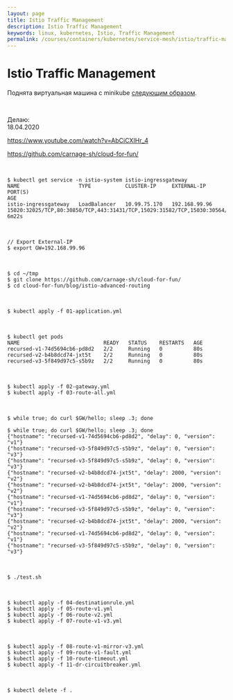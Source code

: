 ```yaml
---
layout: page
title: Istio Traffic Management
description: Istio Traffic Management
keywords: linux, kubernetes, Istio, Traffic Management
permalink: /courses/containers/kubernetes/service-mesh/istio/traffic-management/
---
```


# Istio Traffic Management

Поднята виртуальная машина с minikube <a href="/courses/containers/kubernetes/service-mesh/istio/minikube/setup/">следующим образом</a>.

<br/>

Делаю:  
18.04.2020

https://www.youtube.com/watch?v=AbCiCXIHr_4

https://github.com/carnage-sh/cloud-for-fun/

<br/>

```
$ kubectl get service -n istio-system istio-ingressgateway
NAME                   TYPE           CLUSTER-IP     EXTERNAL-IP     PORT(S)                                                                                                                                      AGE
istio-ingressgateway   LoadBalancer   10.99.75.170   192.168.99.96   15020:32025/TCP,80:30850/TCP,443:31431/TCP,15029:31582/TCP,15030:30564/TCP,15031:32189/TCP,15032:30099/TCP,31400:31070/TCP,15443:30732/TCP   6m22s
```

<br/>

    // Export External-IP
    $ export GW=192.168.99.96

<br/>

    $ cd ~/tmp
    $ git clone https://github.com/carnage-sh/cloud-for-fun/
    $ cd cloud-for-fun/blog/istio-advanced-routing

<br/>

    $ kubectl apply -f 01-application.yml

<br/>

    $ kubectl get pods
    NAME                           READY   STATUS    RESTARTS   AGE
    recursed-v1-74d5694cb6-pd8d2   2/2     Running   0          80s
    recursed-v2-b4b8dcd74-jxt5t    2/2     Running   0          80s
    recursed-v3-5f849d97c5-s5b9z   2/2     Running   0          80s

<br/>

    $ kubectl apply -f 02-gateway.yml
    $ kubectl apply -f 03-route-all.yml

<br/>

    $ while true; do curl $GW/hello; sleep .3; done

    $ while true; do curl $GW/hello; sleep .3; done
    {"hostname": "recursed-v1-74d5694cb6-pd8d2", "delay": 0, "version": "v1"}
    {"hostname": "recursed-v3-5f849d97c5-s5b9z", "delay": 0, "version": "v3"}
    {"hostname": "recursed-v3-5f849d97c5-s5b9z", "delay": 0, "version": "v3"}
    {"hostname": "recursed-v2-b4b8dcd74-jxt5t", "delay": 2000, "version": "v2"}
    {"hostname": "recursed-v2-b4b8dcd74-jxt5t", "delay": 2000, "version": "v2"}
    {"hostname": "recursed-v1-74d5694cb6-pd8d2", "delay": 0, "version": "v1"}
    {"hostname": "recursed-v3-5f849d97c5-s5b9z", "delay": 0, "version": "v3"}
    {"hostname": "recursed-v2-b4b8dcd74-jxt5t", "delay": 2000, "version": "v2"}
    {"hostname": "recursed-v1-74d5694cb6-pd8d2", "delay": 0, "version": "v1"}
    {"hostname": "recursed-v3-5f849d97c5-s5b9z", "delay": 0, "version": "v3"}

<br/>

    $ ./test.sh

<br/>

    $ kubectl apply -f 04-destinationrule.yml
    $ kubectl apply -f 05-route-v1.yml
    $ kubectl apply -f 06-route-v2.yml
    $ kubectl apply -f 07-route-v1-v3.yml

<br/>

    $ kubectl apply -f 08-route-v1-mirror-v3.yml
    $ kubectl apply -f 09-route-v1-fault.yml
    $ kubectl apply -f 10-route-timeout.yml
    $ kubectl apply -f 11-dr-circuitbreaker.yml

<br/>

    $ kubectl delete -f .
